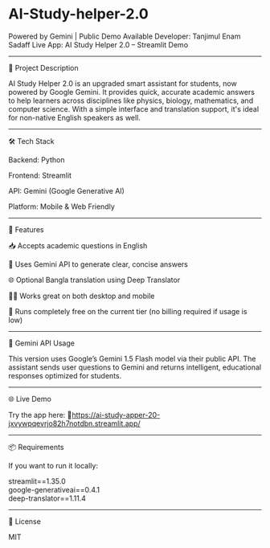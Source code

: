 # AI-Study-helper-2.0

Powered by Gemini | Public Demo Available
Developer: Tanjimul Enam Sadaff
Live App: AI Study Helper 2.0 – Streamlit Demo


---

🧠 Project Description

AI Study Helper 2.0 is an upgraded smart assistant for students, now powered by Google Gemini. It provides quick, accurate academic answers to help learners across disciplines like physics, biology, mathematics, and computer science. With a simple interface and translation support, it's ideal for non-native English speakers as well.


---

🛠️ Tech Stack

Backend: Python

Frontend: Streamlit

API: Gemini (Google Generative AI)

Platform: Mobile & Web Friendly



---

🚀 Features

📥 Accepts academic questions in English

🤖 Uses Gemini API to generate clear, concise answers

🌐 Optional Bangla translation using Deep Translator

🧑‍💻 Works great on both desktop and mobile

🔐 Runs completely free on the current tier (no billing required if usage is low)



---

🔧 Gemini API Usage

This version uses Google’s Gemini 1.5 Flash model via their public API. The assistant sends user questions to Gemini and returns intelligent, educational responses optimized for students.


---

🌐 Live Demo

Try the app here:
🔗https://ai-study-apper-20-jxvywpqevrjo82h7notdbn.streamlit.app/


---

📦 Requirements

If you want to run it locally:

streamlit==1.35.0  
google-generativeai==0.4.1  
deep-translator==1.11.4


---

📜 License

MIT
